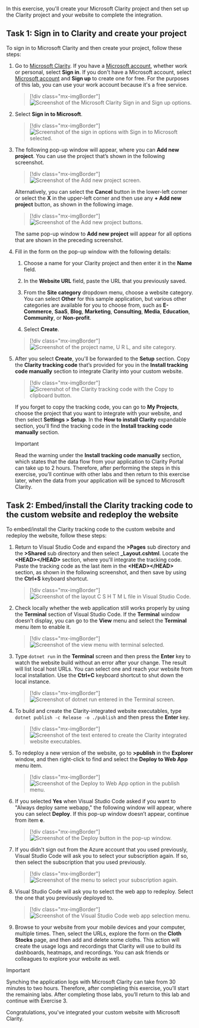 In this exercise, you'll create your Microsoft Clarity project and then set up the Clarity project and your website to complete the integration. 

## Task 1: Sign in to Clarity and create your project
To sign in to Microsoft Clarity and then create your project, follow these steps:
1.  Go to [Microsoft Clarity](https://clarity.microsoft.com/?azure-portal=true). If you have a [Microsoft account](https://account.microsoft.com/account/?azure-portal=true), whether work or personal, select **Sign in**. If you don't have a Microsoft account, select [Microsoft account](https://account.microsoft.com/account/?azure-portal=true) and **Sign up** to create one for free. For the purposes of this lab, you can use your work account because it's a free service.

	> [!div class="mx-imgBorder"]
	> ![Screenshot of the Microsoft Clarity Sign in and Sign up options.](../media/clarity.png)

1.  Select **Sign in to Microsoft**.

	> [!div class="mx-imgBorder"]
	> ![Screenshot of the sign in options with Sign in to Microsoft selected.](../media/sign-in.png)

1.  The following pop-up window will appear, where you can **Add new project**. You can use the project that’s shown in the following screenshot.

	> [!div class="mx-imgBorder"]
	> ![Screenshot of the Add new project screen.](../media/add-new-project.png)

	Alternatively, you can select the **Cancel** button in the lower-left corner or select the **X** in the upper-left corner and then use any **+ Add new project** button, as shown in the following image.

	> [!div class="mx-imgBorder"]
	> ![Screenshot of the Add new project buttons.](../media/new-project-button.png)

	The same pop-up window to **Add new project** will appear for all options that are shown in the preceding screenshot.

1.  Fill in the form on the pop-up window with the following details:

    1.  Choose a name for your Clarity project and then enter it in the **Name** field.

    1.  In the **Website URL** field, paste the URL that you previously saved.

    1.  From the **Site category** dropdown menu, choose a website category. You can select **Other** for this sample application, but various other categories are available for you to choose from, such as **E-Commerce**, **SaaS**, **Blog**, **Marketing**, **Consulting**, **Media**, **Education**, **Community**, or **Non-profit**.

    1.  Select **Create**.

	> [!div class="mx-imgBorder"]
	> ![Screenshot of the project name, U R L, and site category.](../media/project-details.png)

1.  After you select **Create**, you'll be forwarded to the **Setup** section. Copy the **Clarity tracking code** that’s provided for you in the **Install tracking code manually** section to integrate Clarity into your custom website.

	> [!div class="mx-imgBorder"]
	> ![Screenshot of the Clarity tracking code with the Copy to clipboard button.](../media/clarity-tracking-code.png)

    If you forget to copy the tracking code, you can go to **My Projects**, choose the project that you want to integrate with your website, and then select **Settings > Setup**. In the **How to install Clarity** expandable section, you'll find the tracking code in the **Install tracking code manually** section.

	> [!IMPORTANT]
	> Read the warning under the **Install tracking code manually** section, which states that the data flow from your application to Clarity Portal can take up to 2 hours. Therefore, after performing the steps in this exercise, you’ll continue with other labs and then return to this exercise later, when the data from your application will be synced to Microsoft Clarity.

## Task 2: Embed/install the Clarity tracking code to the custom website and redeploy the website

To embed/install the Clarity tracking code to the custom website and redeploy the website, follow these steps:

1.  Return to Visual Studio Code and expand the **>Pages** sub directory and the **>Shared** sub directory and then select **_Layout.cshtml**. Locate the **<HEAD\></HEAD\>** section, where you'll integrate the tracking code. Paste the tracking code as the last item in the **<HEAD\></HEAD\>** section, as shown in the following screenshot, and then save by using the **Ctrl+S** keyboard shortcut.

	> [!div class="mx-imgBorder"]
	> ![Screenshot of the layout C S H T M L file in Visual Studio Code.](../media/layout.png)

1.  Check locally whether the web application still works properly by using the **Terminal** section of Visual Studio Code. If the **Terminal** window doesn’t display, you can go to the **View** menu and select the **Terminal** menu item to enable it.

	> [!div class="mx-imgBorder"]
	> ![Screenshot of the view menu with terminal selected.](../media/terminal.png)

1.  Type `dotnet run` in the **Terminal** screen and then press the  **Enter** key to watch the website build without an error after your change. The result will list local host URLs. You can select one and reach your website from local installation. Use the **Ctrl+C** keyboard shortcut to shut down the local instance.

	> [!div class="mx-imgBorder"]
	> ![Screenshot of dotnet run entered in the Terminal screen.](../media/dotnet-run.png)

1.  To build and create the Clarity-integrated website executables, type `dotnet publish -c Release -o ./publish` and then press the  **Enter** key.

	> [!div class="mx-imgBorder"]
	> ![Screenshot of the text entered to create the Clarity integrated website executables.](../media/integrated-website-executables.png)

1.  To redeploy a new version of the website, go to **>publish** in the **Explorer** window, and then right-click to find and select the **Deploy to Web App** menu item.

	> [!div class="mx-imgBorder"]
	> ![Screenshot of the Deploy to Web App option in the publish menu.](../media/deploy-web-app.png)

1.  If you selected **Yes** when Visual Studio Code asked if you want to "Always deploy same webapp," the following window will appear, where you can select **Deploy**. If this pop-up window doesn’t appear, continue from item **e**.

	> [!div class="mx-imgBorder"]
	> ![Screenshot of the Deploy button in the pop-up window.](../media/deploy-button.png)

1.  If you didn't sign out from the Azure account that you used previously, Visual Studio Code will ask you to select your subscription again. If so, then select the subscription that you used previously.

	> [!div class="mx-imgBorder"]
	> ![Screenshot of the menu to select your subscription again.](../media/select-subscription.png)

1.  Visual Studio Code will ask you to select the web app to redeploy. Select the one that you previously deployed to.

	> [!div class="mx-imgBorder"]
	> ![Screenshot of the Visual Studio Code web app selection menu.](../media/redeploy.png)

1.  Browse to your website from your mobile devices and your computer, multiple times. Then, select the URLs, explore the form on the **Cloth Stocks** page, and then add and delete some cloths. This action will create the usage logs and recordings that Clarity will use to build its dashboards, heatmaps, and recordings. You can ask friends or colleagues to explore your website as well.

> [!IMPORTANT]
> Synching the application logs with Microsoft Clarity can take from 30 minutes to two hours. Therefore, after completing this exercise, you’ll start the remaining labs. After completing those labs, you’ll return to this lab and continue with Exercise 3.

Congratulations, you've integrated your custom website with Microsoft Clarity.
